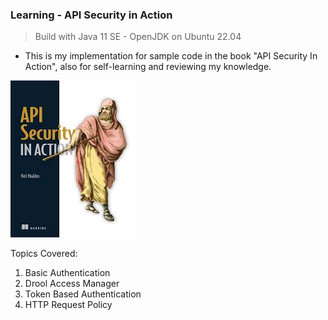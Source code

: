 ### Learning - API Security in Action

> Build with Java 11 SE - OpenJDK on Ubuntu 22.04

- This is my implementation for sample code in the book "API Security In Action", also for self-learning and reviewing my knowledge. 

![Book Cover](./assets/cover.png)

Topics Covered:
1. Basic Authentication
2. Drool Access Manager
3. Token Based Authentication
4. HTTP Request Policy